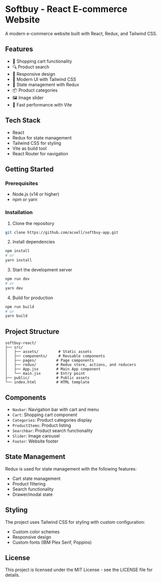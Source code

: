 # Softbuy - React E-commerce Website

A modern e-commerce website built with React, Redux, and Tailwind CSS.

## Features

- 🛒 Shopping cart functionality
- 🔍 Product search
- 📱 Responsive design
- 🎨 Modern UI with Tailwind CSS
- 🔄 State management with Redux
- 📦 Product categories
- 🖼️ Image slider
- 🚀 Fast performance with Vite

## Tech Stack

- React
- Redux for state management
- Tailwind CSS for styling
- Vite as build tool
- React Router for navigation

## Getting Started

### Prerequisites

- Node.js (v14 or higher)
- npm or yarn

### Installation

1. Clone the repository
```bash
git clone https://github.com/acxell/softbuy-app.git
```

2. Install dependencies
```bash
npm install
# or
yarn install
```

3. Start the development server
```bash
npm run dev
# or
yarn dev
```

4. Build for production
```bash
npm run build
# or
yarn build
```

## Project Structure

```
softbuy-react/
├── src/
│   ├── assets/         # Static assets
│   ├── components/     # Reusable components
│   ├── pages/         # Page components
│   ├── redux/         # Redux store, actions, and reducers
│   ├── App.jsx        # Main App component
│   └── main.jsx       # Entry point
├── public/            # Public assets
└── index.html         # HTML template
```

## Components

- `Navbar`: Navigation bar with cart and menu
- `Cart`: Shopping cart component
- `Categories`: Product categories display
- `ProductItems`: Product listing
- `Searchbar`: Product search functionality
- `Slider`: Image carousel
- `Footer`: Website footer

## State Management

Redux is used for state management with the following features:
- Cart state management
- Product filtering
- Search functionality
- Drawer/modal state

## Styling

The project uses Tailwind CSS for styling with custom configuration:
- Custom color schemes
- Responsive design
- Custom fonts (IBM Plex Serif, Poppins)

## License

This project is licensed under the MIT License - see the LICENSE file for details.